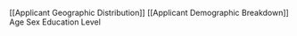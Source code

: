[[Applicant Geographic Distribution]]
[[Applicant Demographic Breakdown]]
	Age
	Sex
	Education Level
	